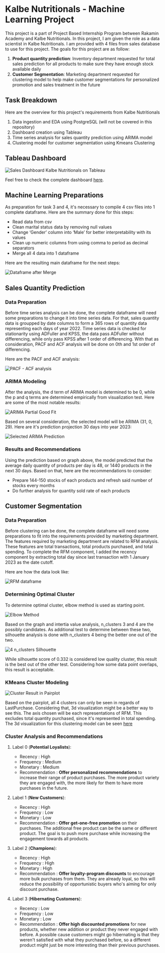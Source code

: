 # Kalbe Nutritionals - Machine Learning Project

This project is a part of Project Based Internship Program between Rakamin Academy and Kalbe Nutritionals. In this project, I am given the role as a data scientist in Kalbe Nutritionals. I am provided with 4 files from sales database to use for this project. The goals for this project are as follow:
1. **Product quantity prediction**: Inventory department requested for total sales prediction for all products to make sure they have enough stock available daily
2. **Customer Segmentation**: Marketing department requested for clustering model to help make customer segmentations for personalized promotion and sales treatment in the future 

## Task Breakdown
Here are the overview for this project's requirements from Kalbe Nutritionals
1. Data ingestion and EDA using PostgreSQL (will not be covered in this repository)
2. Dashboard creation using Tableau
3. Time series analysis for sales quantity prediction using ARIMA model
4. Clustering model for customer segmentation using Kmeans Clustering

## Tableau Dashboard

![Sales Dashboard Kalbe Nutritionals on Tableau](img/tableau-dashboard.png)

Feel free to check the complete dashboard [here](https://public.tableau.com/app/profile/andre.adeputra/viz/DashboardVIXKalbeNutritionals/Dashboard1).

## Machine Learning Preparations
As preparation for task 3 and 4, it's necessary to compile 4 csv files into 1 complete dataframe. Here are the summary done for this steps:
- Read data from csv
- Clean marital status data by removing null values
- Change ‘Gender’ column into ‘Male’ for better interpretability with its values
- Clean up numeric columns from using comma to period as decimal separators
- Merge all 4 data into 1 dataframe

Here are the resulting main dataframe for the next steps:

![Dataframe after Merge](img/df-merge.png)

## Sales Quantity Prediction

### Data Preparation
Before time series analysis can be done, the complete dataframe will need some preparations to change it into time series data. For that, sales quantity data is groupped by date columns to form a 365 rows of quantity data representing each days of year 2022. Time series data is checked for stationarity using ADFuller and KPSS, the data pass ADFuller without differencing, while only pass KPSS after 1 order of differencing. With that as consideration, PACF and ACF analysis will be done on 0th and 1st order of differencing.

Here are the PACF and ACF analysis:

![PACF - ACF analysis](img/pacf-acf.png)

### ARIMA Modeling
After the analysis, the d term of ARIMA model is determined to be 0, while the p and q terms are determined empirically from visualization test. Here are some of the most notable results:

![ARIMA Partial Good Fit](img/arima-options.png)

Based on several consideration, the selected model will be ARIMA (31, 0, 29). Here are it's prediction projection 30 days into year 2023:

![Selected ARIMA Prediction](img/selected-arima-forecast.png)

### Results and Recommendations
Using the prediction based on graph above, the model predicted that the average daily quantity of products per day is 48, or 1440 products in the next 30 days. Based on that, here are the recommendations to consider:
- Prepare 144-150 stocks of each products and refresh said number of stocks every months
- Do further analysis for quantity sold rate of each products

## Customer Segmentation

### Data Preparation
Before clustering can be done, the complete dataframe will need some preparations to fit into the requirements provided by marketing department. The features required by marketing department are related to RFM analysis. These features are total transactions, total products purchased, and total spending. To complete the RFM component, I added the recency component by extracting total day since last transaction with 1 January 2023 as the date cutoff.

Here are how the data look like:

![RFM dataframe](img/segmentation-groupby.png)

### Determining Optimal Cluster
To determine optimal cluster, elbow method is used as starting point.

![Elbow Method](img/elbow-method.png)

Based on the graph and intertia value analysis, n_clusters 3 and 4 are the possibly candidates. As additional test to determine between these two, silhouette analysis is done with n_clusters 4 being the better one out of the two.

![4 n_clusters Silhouette](img/silhouette-n4.png)

While silhouette score of 0.332 is considered low quality cluster, this result is the best out of the other test. Considering how some data point overlaps, this result is acceptable.

### KMeans Cluster Modeling
![Cluster Result in Pairplot](img/pairplot-cluster.png)

Based on the pairplot, all 4 clusters can only be seen in regards of LastPurchase. Considering that, 3d visualization might be a better way to see this. The axis chosen will be each representations of RFM. This excludes total quantity purchased, since it's represented in total spending. The 3d visualization for this clustering model can be seen [here](https://chart-studio.plotly.com/~andreade/1.embed)

### Cluster Analysis and Recommendations
1. Label 0 (**Potential Loyalists**):
    - Recency : High
    - Frequency : Medium
    - Monetary : Medium
    - Recommendation : **Offer personalized recommendations** to increase their range of product purchases. The more product variety they are engaged with, the more likely for them to have more purchases in the future.


2. Label 1 (**New Customers**):
    - Recency : High
    - Frequency : Low
    - Monetary : Low
    - Recommendation : **Offer get-one-free promotion** on their purchases. The additional free product can be the same or different product. The goal is to push more purchase while increasing the engagement towards all products.


3. Label 2 (**Champions**):
    - Recency : High
    - Frequency : High
    - Monetary : High
    - Recommendation : **Offer loyalty-program discounts** to encourage more bulk purchases from them. They are already loyal, so this will reduce the possibility of opportunistic buyers who's aiming for only discount purchase.


4. Label 3 (**Hibernating Customers**):
    - Recency : Low
    - Frequency : Low
    - Monetary : Low
    - Recommendation : **Offer high discounted promotions** for new products, whether new addition or product they never engaged with before. A possible cause customers might go hibernating is that they weren't satisfied with what they purchased before, so a different product might just be more interesting than their previous purchases.